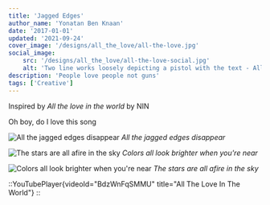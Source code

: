 ```yaml
---
title: 'Jagged Edges'
author_name: 'Yonatan Ben Knaan'
date: '2017-01-01'
updated: '2021-09-24'
cover_image: '/designs/all_the_love/all-the-love.jpg'
social_image: 
    src: '/designs/all_the_love/all-the-love-social.jpg'
    alt: 'Two line works loosely depicting a pistol with the text - All the love in the world'
description: 'People love people not guns'
tags: ['Creative']
---
```


Inspired by *All the love in the world* by NIN

Oh boy, do I love this song

![All the jagged edges disappear](/designs/all_the_love/all-the-wide-guns.jpg)
*All the jagged edges disappear*

![The stars are all afire in the sky](/designs/all_the_love/all-the-guns.jpg)
*Colors all look brighter when you're near*

![Colors all look brighter when you're near](/designs/all_the_love/just-a-gun.jpg)
*The stars are all afire in the sky*

::YouTubePlayer{videoId="BdzWnFqSMMU" title="All The Love In The World"}
::